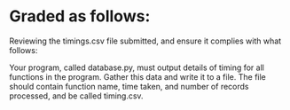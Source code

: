 # Graded as follows:
Reviewing the timings.csv file submitted, and ensure it complies with what follows:

Your program, called database.py, must output details of timing for all functions
in the program. Gather this data and write it to a file. The file should contain
function name, time taken, and number of records processed, and be called timing.csv.

